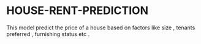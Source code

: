 # HOUSE-RENT-PREDICTION
This model predict the price of a house based on factors like size , tenants preferred , furnishing status etc .
